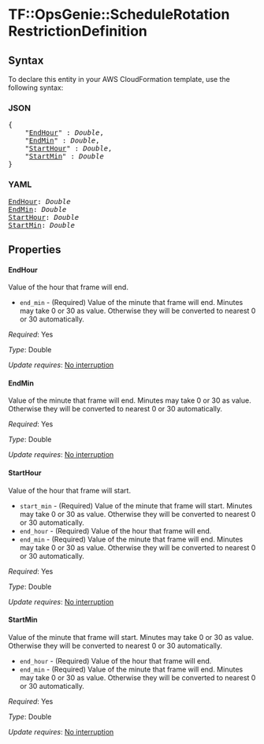 # TF::OpsGenie::ScheduleRotation RestrictionDefinition

## Syntax

To declare this entity in your AWS CloudFormation template, use the following syntax:

### JSON

<pre>
{
    "<a href="#endhour" title="EndHour">EndHour</a>" : <i>Double</i>,
    "<a href="#endmin" title="EndMin">EndMin</a>" : <i>Double</i>,
    "<a href="#starthour" title="StartHour">StartHour</a>" : <i>Double</i>,
    "<a href="#startmin" title="StartMin">StartMin</a>" : <i>Double</i>
}
</pre>

### YAML

<pre>
<a href="#endhour" title="EndHour">EndHour</a>: <i>Double</i>
<a href="#endmin" title="EndMin">EndMin</a>: <i>Double</i>
<a href="#starthour" title="StartHour">StartHour</a>: <i>Double</i>
<a href="#startmin" title="StartMin">StartMin</a>: <i>Double</i>
</pre>

## Properties

#### EndHour

Value of the hour that frame will end.
* `end_min` - (Required) Value of the minute that frame will end. Minutes may take 0 or 30 as value. Otherwise they will be converted to nearest 0 or 30 automatically.

_Required_: Yes

_Type_: Double

_Update requires_: [No interruption](https://docs.aws.amazon.com/AWSCloudFormation/latest/UserGuide/using-cfn-updating-stacks-update-behaviors.html#update-no-interrupt)

#### EndMin

Value of the minute that frame will end. Minutes may take 0 or 30 as value. Otherwise they will be converted to nearest 0 or 30 automatically.

_Required_: Yes

_Type_: Double

_Update requires_: [No interruption](https://docs.aws.amazon.com/AWSCloudFormation/latest/UserGuide/using-cfn-updating-stacks-update-behaviors.html#update-no-interrupt)

#### StartHour

Value of the hour that frame will start.
* `start_min` - (Required) Value of the minute that frame will start. Minutes may take 0 or 30 as value. Otherwise they will be converted to nearest 0 or 30 automatically.
* `end_hour` - (Required) Value of the hour that frame will end.
* `end_min` - (Required) Value of the minute that frame will end. Minutes may take 0 or 30 as value. Otherwise they will be converted to nearest 0 or 30 automatically.

_Required_: Yes

_Type_: Double

_Update requires_: [No interruption](https://docs.aws.amazon.com/AWSCloudFormation/latest/UserGuide/using-cfn-updating-stacks-update-behaviors.html#update-no-interrupt)

#### StartMin

Value of the minute that frame will start. Minutes may take 0 or 30 as value. Otherwise they will be converted to nearest 0 or 30 automatically.
* `end_hour` - (Required) Value of the hour that frame will end.
* `end_min` - (Required) Value of the minute that frame will end. Minutes may take 0 or 30 as value. Otherwise they will be converted to nearest 0 or 30 automatically.

_Required_: Yes

_Type_: Double

_Update requires_: [No interruption](https://docs.aws.amazon.com/AWSCloudFormation/latest/UserGuide/using-cfn-updating-stacks-update-behaviors.html#update-no-interrupt)

